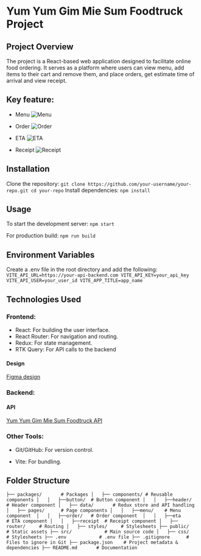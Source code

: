 # Yum Yum Gim Mie Sum Foodtruck Project

## Project Overview

The project is a React-based web application designed to facilitate online food ordering. It serves as a platform where users can view menu, add items to their cart and remove them, and place orders, get estimate time of arrival and view receipt.

## Key feature:

- Menu
  ![Menu](./pics/menu.png)

- Order
  ![Order](./pics/order.png)

- ETA
  ![ETA](./pics/eta.png)

- Receipt
  ![Receipt](./pics/receipt.png)

## Installation

Clone the repository:
`git clone https://github.com/your-username/your-repo.git
cd your-repo`
Install dependencies:
`npm install`

## Usage

To start the development server:
`npm start`

For production build:
`npm run build`

## Environment Variables

Create a .env file in the root directory and add the following:
`VITE_API_URL=https://your-api-backend.com
VITE_API_KEY=your_api_key
VITE_API_USER=your_user_id
VITE_APP_TITLE=app_name`

## Technologies Used

### Frontend:

- React: For building the user interface.
- React Router: For navigation and routing.
- Redux: For state management.
- RTK Query: For API calls to the backend

#### Design

[Figma design](https://www.figma.com/design/F4xsg9ohm9DItrp1sRGOtT/Yum-Yum-Gimme-sum---frontend?node-id=1-85&t=CP5YIFXIJVhCFhPZ-0/)

### Backend:

#### API

[Yum Yum Gim Mie Sum Foodtruck API](http://yumyum-assets.s3-website.eu-north-1.amazonaws.com/)

### Other Tools:

- Git/GitHub: For version control.

- Vite: For bundling.

## Folder Structure

`├── packages/       # Packages
│   ├── components/ # Reusable components
│   │   ├──button/  # Button component
│   │   ├──header/  # Header component
│   ├── data/       # Redux store and API handling
│   ├── pages/      # Page components
│   │   ├──menu/    # Menu component 
│   │   ├──order/   # Order component 
│   │   ├──eta      # ETA component
│   │   ├──receipt  # Receipt component
│   ├── router/     # Routing
│   ├── styles/     # Stylesheets
├── public/         # Static assets
├── src/            # Main source code
│   ├── css/        # Stylesheets
├── .env            # .env file
├── .gitignore      # Files to ignore in Git
├── package.json    # Project metadata & dependencies
├── README.md       # Documentation`
